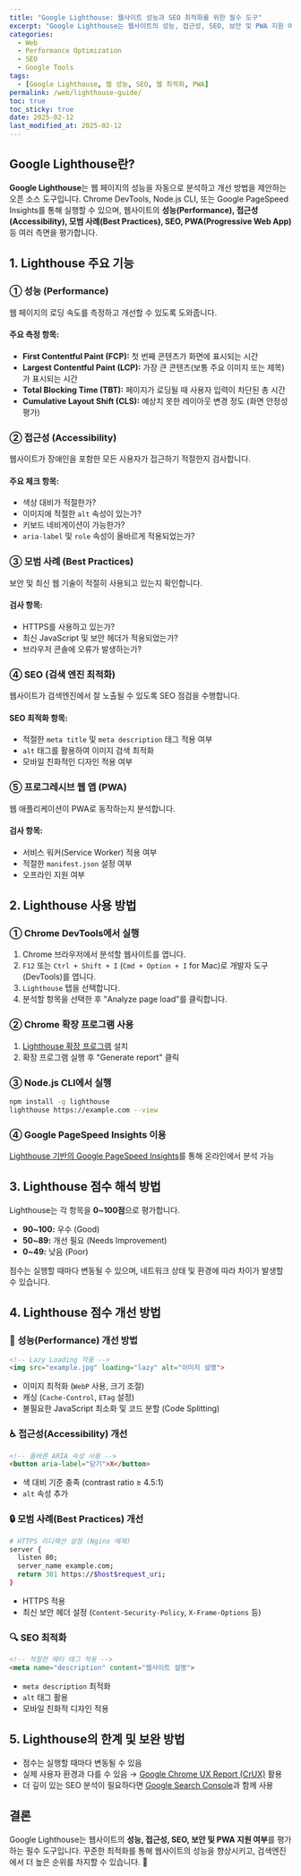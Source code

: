 ```yaml
---
title: "Google Lighthouse: 웹사이트 성능과 SEO 최적화를 위한 필수 도구"
excerpt: "Google Lighthouse는 웹사이트의 성능, 접근성, SEO, 보안 및 PWA 지원 여부를 분석하는 강력한 오픈 소스 도구입니다. 이 글에서는 Lighthouse의 기능과 사용법을 자세히 알아보고, 성능 최적화 방법을 코드 예제와 함께 설명합니다."
categories:
  - Web
  - Performance Optimization
  - SEO
  - Google Tools
tags:
  - [Google Lighthouse, 웹 성능, SEO, 웹 최적화, PWA]
permalink: /web/lighthouse-guide/
toc: true
toc_sticky: true
date: 2025-02-12
last_modified_at: 2025-02-12
---
```


## **Google Lighthouse란?**

**Google Lighthouse**는 웹 페이지의 성능을 자동으로 분석하고 개선 방법을 제안하는 오픈 소스 도구입니다. Chrome DevTools, Node.js CLI, 또는 Google PageSpeed Insights를 통해 실행할 수 있으며, 웹사이트의 **성능(Performance), 접근성(Accessibility), 모범 사례(Best Practices), SEO, PWA(Progressive Web App)** 등 여러 측면을 평가합니다.

## **1. Lighthouse 주요 기능**

### **① 성능 (Performance)**
웹 페이지의 로딩 속도를 측정하고 개선할 수 있도록 도와줍니다.

#### **주요 측정 항목:**
- **First Contentful Paint (FCP):** 첫 번째 콘텐츠가 화면에 표시되는 시간
- **Largest Contentful Paint (LCP):** 가장 큰 콘텐츠(보통 주요 이미지 또는 제목)가 표시되는 시간
- **Total Blocking Time (TBT):** 페이지가 로딩될 때 사용자 입력이 차단된 총 시간
- **Cumulative Layout Shift (CLS):** 예상치 못한 레이아웃 변경 정도 (화면 안정성 평가)

### **② 접근성 (Accessibility)**
웹사이트가 장애인을 포함한 모든 사용자가 접근하기 적절한지 검사합니다.

#### **주요 체크 항목:**
- 색상 대비가 적절한가?
- 이미지에 적절한 `alt` 속성이 있는가?
- 키보드 네비게이션이 가능한가?
- `aria-label` 및 `role` 속성이 올바르게 적용되었는가?

### **③ 모범 사례 (Best Practices)**
보안 및 최신 웹 기술이 적절히 사용되고 있는지 확인합니다.

#### **검사 항목:**
- HTTPS를 사용하고 있는가?
- 최신 JavaScript 및 보안 헤더가 적용되었는가?
- 브라우저 콘솔에 오류가 발생하는가?

### **④ SEO (검색 엔진 최적화)**
웹사이트가 검색엔진에서 잘 노출될 수 있도록 SEO 점검을 수행합니다.

#### **SEO 최적화 항목:**
- 적절한 `meta title` 및 `meta description` 태그 적용 여부
- `alt` 태그를 활용하여 이미지 검색 최적화
- 모바일 친화적인 디자인 적용 여부

### **⑤ 프로그레시브 웹 앱 (PWA)**
웹 애플리케이션이 PWA로 동작하는지 분석합니다.

#### **검사 항목:**
- 서비스 워커(Service Worker) 적용 여부
- 적절한 `manifest.json` 설정 여부
- 오프라인 지원 여부

## **2. Lighthouse 사용 방법**

### **① Chrome DevTools에서 실행**
1. Chrome 브라우저에서 분석할 웹사이트를 엽니다.
2. `F12` 또는 `Ctrl + Shift + I` (`Cmd + Option + I` for Mac)로 개발자 도구(DevTools)를 엽니다.
3. `Lighthouse` 탭을 선택합니다.
4. 분석할 항목을 선택한 후 "Analyze page load"를 클릭합니다.

### **② Chrome 확장 프로그램 사용**
1. [Lighthouse 확장 프로그램](https://chrome.google.com/webstore/detail/lighthouse/blipmdconlkpinefehnmjammfjpmpbjk) 설치
2. 확장 프로그램 실행 후 "Generate report" 클릭

### **③ Node.js CLI에서 실행**

```sh
npm install -g lighthouse
lighthouse https://example.com --view
```

### **④ Google PageSpeed Insights 이용**
[Lighthouse 기반의 Google PageSpeed Insights](https://pagespeed.web.dev/)를 통해 온라인에서 분석 가능

## **3. Lighthouse 점수 해석 방법**
Lighthouse는 각 항목을 **0~100점**으로 평가합니다.
- **90~100:** 우수 (Good)
- **50~89:** 개선 필요 (Needs Improvement)
- **0~49:** 낮음 (Poor)

점수는 실행할 때마다 변동될 수 있으며, 네트워크 상태 및 환경에 따라 차이가 발생할 수 있습니다.

## **4. Lighthouse 점수 개선 방법**

### 🚀 **성능(Performance) 개선 방법**
```html
<!-- Lazy Loading 적용 -->
<img src="example.jpg" loading="lazy" alt="이미지 설명">
```
- 이미지 최적화 (`WebP` 사용, 크기 조절)
- 캐싱 (`Cache-Control`, `ETag` 설정)
- 불필요한 JavaScript 최소화 및 코드 분할 (Code Splitting)

### ♿ **접근성(Accessibility) 개선**
```html
<!-- 올바른 ARIA 속성 사용 -->
<button aria-label="닫기">X</button>
```
- 색 대비 기준 충족 (contrast ratio ≥ 4.5:1)
- `alt` 속성 추가

### 🔒 **모범 사례(Best Practices) 개선**
```sh
# HTTPS 리디렉션 설정 (Nginx 예제)
server {
  listen 80;
  server_name example.com;
  return 301 https://$host$request_uri;
}
```
- HTTPS 적용
- 최신 보안 헤더 설정 (`Content-Security-Policy`, `X-Frame-Options` 등)

### 🔍 **SEO 최적화**
```html
<!-- 적절한 메타 태그 적용 -->
<meta name="description" content="웹사이트 설명">
```
- `meta description` 최적화
- `alt` 태그 활용
- 모바일 친화적 디자인 적용

## **5. Lighthouse의 한계 및 보완 방법**
- 점수는 실행할 때마다 변동될 수 있음
- 실제 사용자 환경과 다를 수 있음 → [Google Chrome UX Report (CrUX)](https://developer.chrome.com/docs/crux/) 활용
- 더 깊이 있는 SEO 분석이 필요하다면 [Google Search Console](https://search.google.com/search-console/)과 함께 사용

## **결론**
Google Lighthouse는 웹사이트의 **성능, 접근성, SEO, 보안 및 PWA 지원 여부**를 평가하는 필수 도구입니다. 꾸준한 최적화를 통해 웹사이트의 성능을 향상시키고, 검색엔진에서 더 높은 순위를 차지할 수 있습니다. 🚀

